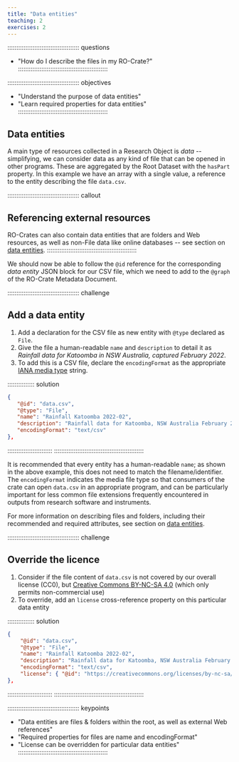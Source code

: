```yaml
---
title: "Data entities"
teaching: 2
exercises: 2
---
```


:::::::::::::::::::::::::::::::::::::::: questions
- "How do I describe the files in my RO-Crate?"
::::::::::::::::::::::::::::::::::::::::::::::::::

:::::::::::::::::::::::::::::::::::::::: objectives
- "Understand the purpose of data entities"
- "Learn required properties for data entities"
::::::::::::::::::::::::::::::::::::::::::::::::::

## Data entities

A main type of resources collected in a Research Object is _data_
-- simplifying, we can consider data as any kind of file that can be opened in other programs.
These are aggregated by the Root Dataset with the `hasPart` property.
In this example we have an array with a single value,
a reference to the entity describing the file `data.csv`. 

:::::::::::::::::::::::::::::::::::::::: callout
## Referencing external resources

RO-Crates can also contain data entities that are folders and Web resources,
as well as non-File data like online databases
-- see section on [data entities](https://www.researchobject.org/ro-crate/1.1/data-entities.html).
::::::::::::::::::::::::::::::::::::::::::::::::::

We should now be able to follow the `@id` reference for the corresponding _data entity_ JSON block for our CSV file,
which we need to add to the `@graph` of the RO-Crate Metadata Document. 

:::::::::::::::::::::::::::::::::::::::: challenge
## Add a data entity

1. Add a declaration for the CSV file as new entity with `@type` declared as `File`.  
2. Give the file a human-readable `name` and `description` to detail it as _Rainfall data for Katoomba in NSW Australia, captured February 2022_. 
3. To add this is a CSV file,
   declare the `encodingFormat` as the appropriate [IANA media type](https://www.iana.org/assignments/media-types/#text) string. 

:::::::::::::::  solution
```json
{
   "@id": "data.csv",
   "@type": "File",
   "name": "Rainfall Katoomba 2022-02",
   "description": "Rainfall data for Katoomba, NSW Australia February 2022",
   "encodingFormat": "text/csv"
},  
```
:::::::::::::::::::::::::
::::::::::::::::::::::::::::::::::::::::::::::::::


It is recommended that every entity has a human-readable `name`;
as shown in the above example, this does not need to match the filename/identifier.
The `encodingFormat` indicates the media file type so that consumers of the crate can open `data.csv` in an appropriate program,
and can be particularly important for less common file extensions frequently encountered in outputs from research software and instruments.

For more information on describing files and folders,
including their recommended and required attributes,
see section on [data entities](https://www.researchobject.org/ro-crate/1.1/data-entitites.html).

:::::::::::::::::::::::::::::::::::::::: challenge
## Override the licence

1. Consider if the file content of `data.csv` is not covered by our overall license (CC0), 
   but [Creative Commons BY-NC-SA 4.0](https://creativecommons.org/licenses/by-nc-sa/4.0/)
   (which only permits non-commercial use)
2. To override, add an  `license` cross-reference property on this particular data entity

:::::::::::::::  solution
```json
{
    "@id": "data.csv",
    "@type": "File",
    "name": "Rainfall Katoomba 2022-02",
    "description": "Rainfall data for Katoomba, NSW Australia February 2022",
    "encodingFormat": "text/csv",
    "license": { "@id": "https://creativecommons.org/licenses/by-nc-sa/4.0/" }
},  
```
:::::::::::::::::::::::::
::::::::::::::::::::::::::::::::::::::::::::::::::

:::::::::::::::::::::::::::::::::::::::: keypoints
- "Data entities are files & folders within the root, as well as external Web references"
- "Required properties for files are name and encodingFormat"
- "License can be overridden for particular data entities"
::::::::::::::::::::::::::::::::::::::::::::::::::


